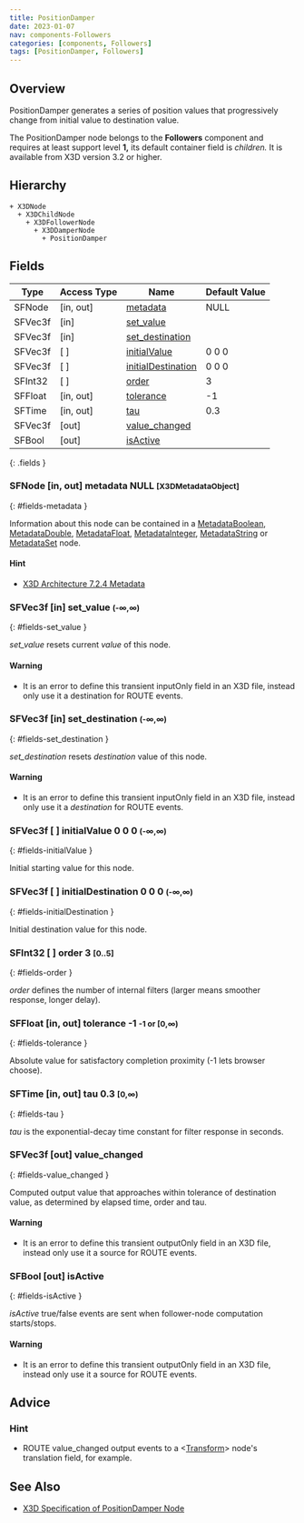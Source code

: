 ```yaml
---
title: PositionDamper
date: 2023-01-07
nav: components-Followers
categories: [components, Followers]
tags: [PositionDamper, Followers]
---
```

<style>
.post h3 {
  word-spacing: 0.2em;
}
</style>

## Overview

PositionDamper generates a series of position values that progressively change from initial value to destination value.

The PositionDamper node belongs to the **Followers** component and requires at least support level **1,** its default container field is *children.* It is available from X3D version 3.2 or higher.

## Hierarchy

```
+ X3DNode
  + X3DChildNode
    + X3DFollowerNode
      + X3DDamperNode
        + PositionDamper
```

## Fields

| Type | Access Type | Name | Default Value |
| ---- | ----------- | ---- | ------------- |
| SFNode | [in, out] | [metadata](#fields-metadata) | NULL  |
| SFVec3f | [in] | [set_value](#fields-set_value) |  |
| SFVec3f | [in] | [set_destination](#fields-set_destination) |  |
| SFVec3f | [ ] | [initialValue](#fields-initialValue) | 0 0 0  |
| SFVec3f | [ ] | [initialDestination](#fields-initialDestination) | 0 0 0  |
| SFInt32 | [ ] | [order](#fields-order) | 3  |
| SFFloat | [in, out] | [tolerance](#fields-tolerance) | -1  |
| SFTime | [in, out] | [tau](#fields-tau) | 0.3  |
| SFVec3f | [out] | [value_changed](#fields-value_changed) |  |
| SFBool | [out] | [isActive](#fields-isActive) |  |
{: .fields }

### SFNode [in, out] **metadata** NULL <small>[X3DMetadataObject]</small>
{: #fields-metadata }

Information about this node can be contained in a [MetadataBoolean](/x_ite/components/core/metadataboolean/), [MetadataDouble](/x_ite/components/core/metadatadouble/), [MetadataFloat](/x_ite/components/core/metadatafloat/), [MetadataInteger](/x_ite/components/core/metadatainteger/), [MetadataString](/x_ite/components/core/metadatastring/) or [MetadataSet](/x_ite/components/core/metadataset/) node.

#### Hint

- [X3D Architecture 7.2.4 Metadata](https://www.web3d.org/specifications/X3Dv4/ISO-IEC19775-1v4-IS/Part01/components/core.html#Metadata)

### SFVec3f [in] **set_value** <small>(-∞,∞)</small>
{: #fields-set_value }

*set_value* resets current *value* of this node.

#### Warning

- It is an error to define this transient inputOnly field in an X3D file, instead only use it a destination for ROUTE events.

### SFVec3f [in] **set_destination** <small>(-∞,∞)</small>
{: #fields-set_destination }

*set_destination* resets *destination* value of this node.

#### Warning

- It is an error to define this transient inputOnly field in an X3D file, instead only use it a *destination* for ROUTE events.

### SFVec3f [ ] **initialValue** 0 0 0 <small>(-∞,∞)</small>
{: #fields-initialValue }

Initial starting value for this node.

### SFVec3f [ ] **initialDestination** 0 0 0 <small>(-∞,∞)</small>
{: #fields-initialDestination }

Initial destination value for this node.

### SFInt32 [ ] **order** 3 <small>[0..5]</small>
{: #fields-order }

*order* defines the number of internal filters (larger means smoother response, longer delay).

### SFFloat [in, out] **tolerance** -1 <small>-1 or [0,∞)</small>
{: #fields-tolerance }

Absolute value for satisfactory completion proximity (-1 lets browser choose).

### SFTime [in, out] **tau** 0.3 <small>[0,∞)</small>
{: #fields-tau }

*tau* is the exponential-decay time constant for filter response in seconds.

### SFVec3f [out] **value_changed**
{: #fields-value_changed }

Computed output value that approaches within tolerance of destination value, as determined by elapsed time, order and tau.

#### Warning

- It is an error to define this transient outputOnly field in an X3D file, instead only use it a source for ROUTE events.

### SFBool [out] **isActive**
{: #fields-isActive }

*isActive* true/false events are sent when follower-node computation starts/stops.

#### Warning

- It is an error to define this transient outputOnly field in an X3D file, instead only use it a source for ROUTE events.

## Advice

### Hint

- ROUTE value_changed output events to a \<[Transform](/x_ite/components/grouping/transform/)\> node's translation field, for example.

## See Also

- [X3D Specification of PositionDamper Node](https://www.web3d.org/documents/specifications/19775-1/V4.0/Part01/components/followers.html#PositionDamper)
